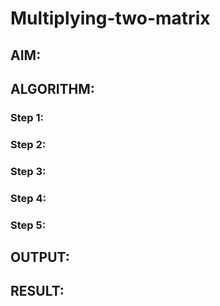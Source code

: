 # Multiplying-two-matrix

## AIM:

## ALGORITHM:

### Step 1:
### Step 2:
### Step 3:
### Step 4:
### Step 5:

## OUTPUT:

## RESULT:

